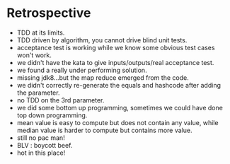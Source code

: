 # Retrospective

* TDD at its limits.
* TDD driven by algorithm, you cannot drive blind unit tests.
* acceptance test is working while we know some obvious test cases won't work.
* we didn't have the kata to give inputs/outputs/real acceptance test.
* we found a really under performing solution.
* missing jdk8...but the map reduce emerged from the code.
* we didn't correctly re-generate the equals and hashcode after adding the parameter.
* no TDD on the 3rd parameter.
* we did some bottom up programming, sometimes we could have done top down programming.
* mean value is easy to compute but does not contain any value, while median value is harder to compute but contains more value.
* still no pac man!
* BLV : boycott beef.
* hot in this place!
